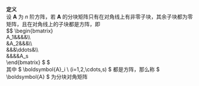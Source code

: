 **定义**  
设 $\boldsymbol{A}$ 为 $n$ 阶方阵，若 $\boldsymbol{A}$ 的分块矩阵只有在对角线上有非零子块，其余子块都为零矩阵，且在对角线上的子块都是方阵，即  
 $$ \begin{bmatrix}  
A_1&&&&\\\  
&A_2&&&\\\  
&&&\ddots&\\\  
&&&&A_s  
\end{bmatrix} $ $  
其中 $ \boldsymbol{A}_i \ (i=1,2,\cdots,s) $ 都是方阵，那么称 $ \boldsymbol{A} $ 为分块对角矩阵  
